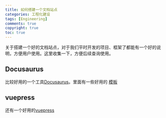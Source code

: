 ```yaml
---
title: 如何搭建一个文档站点
categories: 工程化建设
tags: [Engineering]
comments: true
copyright: true
toc: true
---
```


关于搭建一个好的文档站点，对于我们平时开发的项目、框架了都能有一个好的说明，方便用户使用。这里收集一下，方便后续查询使用。
## Docusaurus
比较好用的一个工具[Docusaurus](https://docusaurus.io/)。里面有一些好用的 [模板](https://docusaurus.io/showcase)

## vuepress
还有一个好用的[vuepress](https://vuepress.vuejs.org/zh/)